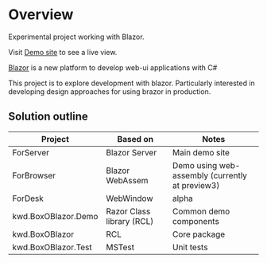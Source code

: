 # Overview
Experimental project working with Blazor.

Visit [Demo site](https://boxoblazor.kwd.space/) to see a live view.

[Blazor](https://docs.microsoft.com/en-us/aspnet/core/blazor/?view=aspnetcore-3.1)
is a new platform to develop web-ui applications with C#

This project is to explore development with blazor.
Particularly interested in developing design approaches for using brazor in production.

## Solution outline

|  Project   |     Based on    |  Notes  |
| ---------- | --------------- | -------- |
| ForServer  | Blazor Server   | Main demo site |
| ForBrowser | Blazor WebAssem | Demo using web-assembly (currently at preview3) |
| ForDesk    | WebWindow       | alpha    |
|kwd.BoxOBlazor.Demo|Razor Class library (RCL) | Common demo components |
|kwd.BoxOBlazor| RCL | Core package |
|kwd.BoxOBlazor.Test| MSTest | Unit tests |

